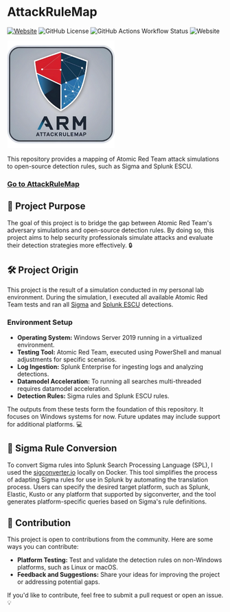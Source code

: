 #  AttackRuleMap

[![Website](https://img.shields.io/badge/Website-attackrulemap.netlify.app-blue)](https://attackrulemap.netlify.app)
![GitHub License](https://img.shields.io/github/license/krdmnbrk/AttackRuleMap?style=flat)
![GitHub Actions Workflow Status](https://img.shields.io/github/actions/workflow/status/krdmnbrk/AttackRuleMap/deploy.yml?style=flat)
![Website](https://img.shields.io/website?url=https%3A%2F%2Fattackrulemap.netlify.app?style=flat)

<img src="logo.png" alt="atomic red team, detection rules, attackrulemap.netlify.app" width="250">

This repository provides a mapping of Atomic Red Team attack simulations to open-source detection rules, such as Sigma and Splunk ESCU.

### [Go to AttackRuleMap](https://attackrulemap.netlify.app)

## 🎯 Project Purpose
The goal of this project is to bridge the gap between Atomic Red Team's adversary simulations and open-source detection rules. By doing so, this project aims to help security professionals simulate attacks and evaluate their detection strategies more effectively. 🔒

## 🛠️ Project Origin
This project is the result of a simulation conducted in my personal lab environment. During the simulation, I executed all available Atomic Red Team tests and ran all [Sigma](https://sigmahq.io/) and [Splunk ESCU](https://research.splunk.com/detections/) detections. 

### Environment Setup
- **Operating System:** Windows Server 2019 running in a virtualized environment.
- **Testing Tool:** Atomic Red Team, executed using PowerShell and manual adjustments for specific scenarios.
- **Log Ingestion:** Splunk Enterprise for ingesting logs and analyzing detections.
- **Datamodel Acceleration:** To running all searches multi-threaded requires datamodel acceleration.
- **Detection Rules:** Sigma rules and Splunk ESCU rules.

The outputs from these tests form the foundation of this repository. It focuses on Windows systems for now. Future updates may include support for additional platforms. 💻

## 🔄 Sigma Rule Conversion
To convert Sigma rules into Splunk Search Processing Language (SPL), I used the [sigconverter.io](https://sigconverter.io) locally on Docker. This tool simplifies the process of adapting Sigma rules for use in Splunk by automating the translation process. Users can specify the desired target platform, such as Splunk, Elastic, Kusto or any platform that supported by sigconverter, and the tool generates platform-specific queries based on Sigma's rule definitions.

## 🤝 Contribution
This project is open to contributions from the community. Here are some ways you can contribute:

- **Platform Testing:** Test and validate the detection rules on non-Windows platforms, such as Linux or macOS.
- **Feedback and Suggestions:** Share your ideas for improving the project or addressing potential gaps.

If you'd like to contribute, feel free to submit a pull request or open an issue. 💡
